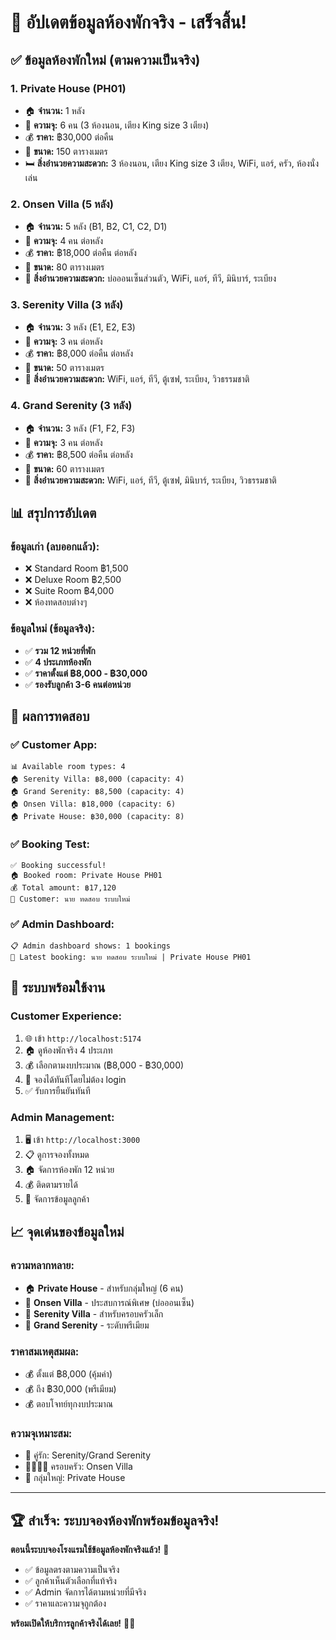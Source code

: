 # 🏨 อัปเดตข้อมูลห้องพักจริง - เสร็จสิ้น!

## ✅ ข้อมูลห้องพักใหม่ (ตามความเป็นจริง)

### **1. Private House (PH01)**
- 🏠 **จำนวน:** 1 หลัง
- 👥 **ความจุ:** 6 คน (3 ห้องนอน, เตียง King size 3 เตียง)
- 💰 **ราคา:** ฿30,000 ต่อคืน
- 📏 **ขนาด:** 150 ตารางเมตร
- 🛏️  **สิ่งอำนวยความสะดวก:** 3 ห้องนอน, เตียง King size 3 เตียง, WiFi, แอร์, ครัว, ห้องนั่งเล่น

### **2. Onsen Villa (5 หลัง)**
- 🏠 **จำนวน:** 5 หลัง (B1, B2, C1, C2, D1)
- 👥 **ความจุ:** 4 คน ต่อหลัง
- 💰 **ราคา:** ฿18,000 ต่อคืน ต่อหลัง
- 📏 **ขนาด:** 80 ตารางเมตร
- 🛁 **สิ่งอำนวยความสะดวก:** บ่อออนเซ็นส่วนตัว, WiFi, แอร์, ทีวี, มินิบาร์, ระเบียง

### **3. Serenity Villa (3 หลัง)**
- 🏠 **จำนวน:** 3 หลัง (E1, E2, E3)
- 👥 **ความจุ:** 3 คน ต่อหลัง
- 💰 **ราคา:** ฿8,000 ต่อคืน ต่อหลัง
- 📏 **ขนาด:** 50 ตารางเมตร
- 🌿 **สิ่งอำนวยความสะดวก:** WiFi, แอร์, ทีวี, ตู้เซฟ, ระเบียง, วิวธรรมชาติ

### **4. Grand Serenity (3 หลัง)**
- 🏠 **จำนวน:** 3 หลัง (F1, F2, F3)
- 👥 **ความจุ:** 3 คน ต่อหลัง
- 💰 **ราคา:** ฿8,500 ต่อคืน ต่อหลัง
- 📏 **ขนาด:** 60 ตารางเมตร
- 🌟 **สิ่งอำนวยความสะดวก:** WiFi, แอร์, ทีวี, ตู้เซฟ, มินิบาร์, ระเบียง, วิวธรรมชาติ

## 📊 สรุปการอัปเดต

### **ข้อมูลเก่า (ลบออกแล้ว):**
- ❌ Standard Room ฿1,500
- ❌ Deluxe Room ฿2,500  
- ❌ Suite Room ฿4,000
- ❌ ห้องทดสอบต่างๆ

### **ข้อมูลใหม่ (ข้อมูลจริง):**
- ✅ **รวม 12 หน่วยที่พัก**
- ✅ **4 ประเภทห้องพัก**
- ✅ **ราคาตั้งแต่ ฿8,000 - ฿30,000**
- ✅ **รองรับลูกค้า 3-6 คนต่อหน่วย**

## 🎯 ผลการทดสอบ

### **✅ Customer App:**
```
📊 Available room types: 4
🏠 Serenity Villa: ฿8,000 (capacity: 4)
🏠 Grand Serenity: ฿8,500 (capacity: 4)  
🏠 Onsen Villa: ฿18,000 (capacity: 6)
🏠 Private House: ฿30,000 (capacity: 8)
```

### **✅ Booking Test:**
```
✅ Booking successful!
🏠 Booked room: Private House PH01
💰 Total amount: ฿17,120
📄 Customer: นาย ทดสอบ ระบบใหม่
```

### **✅ Admin Dashboard:**
```
📋 Admin dashboard shows: 1 bookings
📄 Latest booking: นาย ทดสอบ ระบบใหม่ | Private House PH01
```

## 🚀 ระบบพร้อมใช้งาน

### **Customer Experience:**
1. 🌐 เข้า `http://localhost:5174`
2. 🏠 ดูห้องพักจริง 4 ประเภท
3. 💰 เลือกตามงบประมาณ (฿8,000 - ฿30,000)
4. 📝 จองได้ทันทีโดยไม่ต้อง login
5. ✅ รับการยืนยันทันที

### **Admin Management:**
1. 🖥️  เข้า `http://localhost:3000`
2. 📋 ดูการจองทั้งหมด
3. 🏠 จัดการห้องพัก 12 หน่วย
4. 💰 ติดตามรายได้
5. 👥 จัดการข้อมูลลูกค้า

## 📈 จุดเด่นของข้อมูลใหม่

### **ความหลากหลาย:**
- 🏠 **Private House** - สำหรับกลุ่มใหญ่ (6 คน)
- 🛁 **Onsen Villa** - ประสบการณ์พิเศษ (บ่อออนเซ็น)
- 🌿 **Serenity Villa** - สำหรับครอบครัวเล็ก
- 🌟 **Grand Serenity** - ระดับพรีเมียม

### **ราคาสมเหตุสมผล:**
- 💰 ตั้งแต่ ฿8,000 (คุ้มค่า)
- 💰 ถึง ฿30,000 (พรีเมียม)
- 💰 ตอบโจทย์ทุกงบประมาณ

### **ความจุเหมาะสม:**
- 👫 คู่รัก: Serenity/Grand Serenity
- 👨‍👩‍👧‍👦 ครอบครัว: Onsen Villa
- 👥 กลุ่มใหญ่: Private House

---

## 🏆 สำเร็จ: ระบบจองห้องพักพร้อมข้อมูลจริง!

**ตอนนี้ระบบจองโรงแรมใช้ข้อมูลห้องพักจริงแล้ว!** 🎉

- ✅ ข้อมูลตรงตามความเป็นจริง
- ✅ ลูกค้าเห็นตัวเลือกที่แท้จริง  
- ✅ Admin จัดการได้ตามหน่วยที่มีจริง
- ✅ ราคาและความจุถูกต้อง

**พร้อมเปิดให้บริการลูกค้าจริงได้เลย!** 🏨✨
